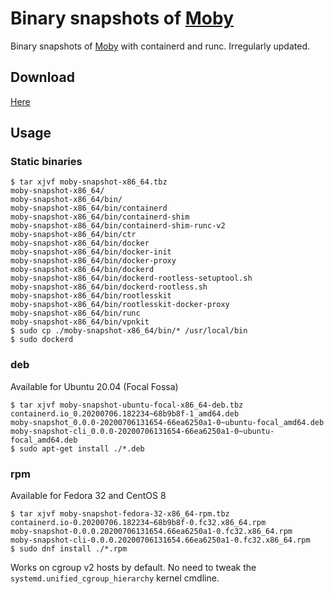 # Binary snapshots of [Moby](https://github.com/moby/moby)

Binary snapshots of [Moby](https://github.com/moby/moby) with containerd and runc.
Irregularly updated.

## Download
[Here](https://github.com/AkihiroSuda/moby-snapshot/releases)

## Usage

### Static binaries
```console
$ tar xjvf moby-snapshot-x86_64.tbz
moby-snapshot-x86_64/
moby-snapshot-x86_64/bin/
moby-snapshot-x86_64/bin/containerd
moby-snapshot-x86_64/bin/containerd-shim
moby-snapshot-x86_64/bin/containerd-shim-runc-v2
moby-snapshot-x86_64/bin/ctr
moby-snapshot-x86_64/bin/docker
moby-snapshot-x86_64/bin/docker-init
moby-snapshot-x86_64/bin/docker-proxy
moby-snapshot-x86_64/bin/dockerd
moby-snapshot-x86_64/bin/dockerd-rootless-setuptool.sh
moby-snapshot-x86_64/bin/dockerd-rootless.sh
moby-snapshot-x86_64/bin/rootlesskit
moby-snapshot-x86_64/bin/rootlesskit-docker-proxy
moby-snapshot-x86_64/bin/runc
moby-snapshot-x86_64/bin/vpnkit
$ sudo cp ./moby-snapshot-x86_64/bin/* /usr/local/bin
$ sudo dockerd
```

### deb
Available for Ubuntu 20.04 (Focal Fossa)

```console
$ tar xjvf moby-snapshot-ubuntu-focal-x86_64-deb.tbz 
containerd.io_0.20200706.182234~68b9b8f-1_amd64.deb
moby-snapshot_0.0.0-20200706131654-66ea6250a1-0~ubuntu-focal_amd64.deb
moby-snapshot-cli_0.0.0-20200706131654-66ea6250a1-0~ubuntu-focal_amd64.deb
$ sudo apt-get install ./*.deb
```

### rpm
Available for Fedora 32 and CentOS 8

```console
$ tar xjvf moby-snapshot-fedora-32-x86_64-rpm.tbz 
containerd.io-0.20200706.182234~68b9b8f-0.fc32.x86_64.rpm
moby-snapshot-0.0.0.20200706131654.66ea6250a1-0.fc32.x86_64.rpm
moby-snapshot-cli-0.0.0.20200706131654.66ea6250a1-0.fc32.x86_64.rpm
$ sudo dnf install ./*.rpm
```

Works on cgroup v2 hosts by default.
No need to tweak the `systemd.unified_cgroup_hierarchy` kernel cmdline.
